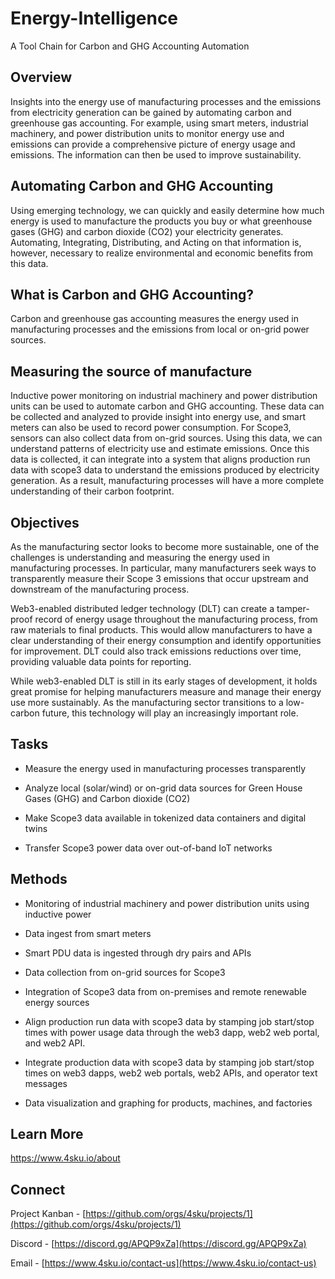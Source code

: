 # Energy-Intelligence

A Tool Chain for Carbon and GHG Accounting Automation 


## Overview

Insights into the energy use of manufacturing processes and the emissions from electricity generation can be gained by automating carbon and greenhouse gas accounting. For example, using smart meters, industrial machinery, and power distribution units to monitor energy use and emissions can provide a comprehensive picture of energy usage and emissions. The information can then be used to improve sustainability.


## Automating Carbon and GHG Accounting

Using emerging technology, we can quickly and easily determine how much energy is used to manufacture the products you buy or what greenhouse gases (GHG) and carbon dioxide (CO2) your electricity generates. Automating, Integrating, Distributing, and Acting on that information is, however, necessary to realize environmental and economic benefits from this data.


## What is Carbon and GHG Accounting?

Carbon and greenhouse gas accounting measures the energy used in manufacturing processes and the emissions from local or on-grid power sources. 


## Measuring the source of manufacture

Inductive power monitoring on industrial machinery and power distribution units can be used to automate carbon and GHG accounting. These data can be collected and analyzed to provide insight into energy use, and smart meters can also be used to record power consumption. For Scope3, sensors can also collect data from on-grid sources. Using this data, we can understand patterns of electricity use and estimate emissions. Once this data is collected, it can integrate into a system that aligns production run data with scope3 data to understand the emissions produced by electricity generation. As a result, manufacturing processes will have a more complete understanding of their carbon footprint. 


## Objectives 

As the manufacturing sector looks to become more sustainable, one of the challenges is understanding and measuring the energy used in manufacturing processes. In particular, many manufacturers seek ways to transparently measure their Scope 3 emissions that occur upstream and downstream of the manufacturing process.

Web3-enabled distributed ledger technology (DLT) can create a tamper-proof record of energy usage throughout the manufacturing process, from raw materials to final products. This would allow manufacturers to have a clear understanding of their energy consumption and identify opportunities for improvement. DLT could also track emissions reductions over time, providing valuable data points for reporting.

While web3-enabled DLT is still in its early stages of development, it holds great promise for helping manufacturers measure and manage their energy use more sustainably. As the manufacturing sector transitions to a low-carbon future, this technology will play an increasingly important role.


## Tasks

* Measure the energy used in manufacturing processes transparently

* Analyze local (solar/wind) or on-grid data sources for Green House Gases (GHG) and Carbon dioxide (CO2)

* Make Scope3 data available in tokenized data containers and digital twins

* Transfer Scope3 power data over out-of-band IoT networks


## Methods

* Monitoring of industrial machinery and power distribution units using inductive power

* Data ingest from smart meters 

* Smart PDU data is ingested through dry pairs and APIs

* Data collection from on-grid sources for Scope3

* Integration of Scope3 data from on-premises and remote renewable energy sources

* Align production run data with scope3 data by stamping job start/stop times with power usage data through the web3 dapp, web2 web portal, and web2 API.

* Integrate production data with scope3 data by stamping job start/stop times on web3 dapps, web2 web portals, web2 APIs, and operator text messages

* Data visualization and graphing for products, machines, and factories


## Learn More 

https://www.4sku.io/about


## Connect 

Project Kanban - [https://github.com/orgs/4sku/projects/1](https://github.com/orgs/4sku/projects/1)

Discord - [https://discord.gg/APQP9xZa](https://discord.gg/APQP9xZa)

Email - [https://www.4sku.io/contact-us](https://www.4sku.io/contact-us)
